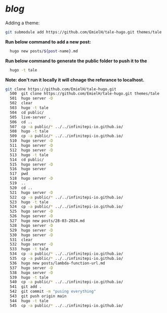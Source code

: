 # ***blog***

Adding a theme:

```bash
git submodule add https://github.com/EmielH/tale-hugo.git themes/tale
```

**Run below command to add a new post:**

```bash
  hugo new posts/${post-name}.md
```

**Run below command to generate the public folder to push it to the**

```bash
  hugo -t tale
```

**Note: don't run it locally it will chnage the referance to localhost.** 

```bash
git clone https://github.com/EmielH/tale-hugo.git
  500  git clone https://github.com/EmielH/tale-hugo.git themes/tale
  501  hugo server -D
  502  clear
  503  hugo -t tale
  504  cd public/
  505  live-server .
  506  cd ..
  507  cp -a public/* ../../infinitepi-io.github.io/
  508  hugo -t tale
  509  cp -a public/* ../../infinitepi-io.github.io/
  510  hugo server -D
  511  hugo server -D
  512  hugo server -D
  513  hugo -t tale
  514  cd public/
  515  hugo server -D
  516  hugo server
  517  pwd
  518  hugo server -D
  519  ..
  520  cd ..
  521  hugo server -D
  522  cp -a public/* ../../infinitepi-io.github.io/
  523  hugo -t tale
  524  cp -a public/* ../../infinitepi-io.github.io/
  525  hugo server -D
  526  hugo server -D
  527  hugo new posts/28-03-2024.md
  528  hugo server -D
  529  hugo server -D
  530  hugo server -D
  531  clear
  532  hugo server -D
  533  hugo -t tale
  534  cp -a public/* ../../infinitepi-io.github.io/
  535  cp -a public/* ../../infinitepi-io.github.io/
  536  hugo new posts/lambda-function-url.md
  537  hugo server -D
  538  hugo server -D
  539  hugo -t tale
  540  cp -a public/* ../../infinitepi-io.github.io/
  541  git add .
  542  git commit -m "pusing everything"
  543  git push origin main
  544  hugo -t tale
  545  cp -a public/* ../../infinitepi-io.github.io/
```
